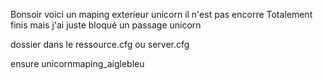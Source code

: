 Bonsoir voici un maping exterieur unicorn il n'est pas encorre Totalement finis mais j'ai juste bloqué un passage unicorn 

dossier dans le ressource.cfg ou server.cfg

ensure unicornmaping_aiglebleu
